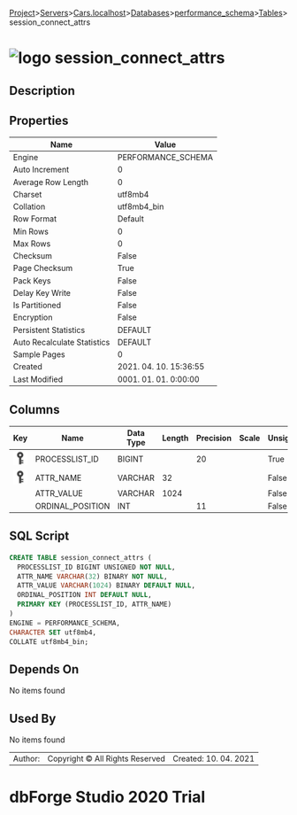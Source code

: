 [Project](../../../../../startpage.md)>[Servers](../../../../Servers.md)>[Cars.localhost](../../../Cars.localhost.md)>[Databases](../../Databases.md)>[performance_schema](../performance_schema.md)>[Tables](Tables.md)>session_connect_attrs


# ![logo](../../../../../Images/table64.svg) session_connect_attrs

## <a name="#Description"></a>Description
> 
## <a name="#Properties"></a>Properties
|Name|Value|
|---|---|
|Engine|PERFORMANCE_SCHEMA|
|Auto Increment|0|
|Average Row Length|0|
|Charset|utf8mb4|
|Collation|utf8mb4_bin|
|Row Format|Default|
|Min Rows|0|
|Max Rows|0|
|Checksum|False|
|Page Checksum|True|
|Pack Keys|False|
|Delay Key Write|False|
|Is Partitioned|False|
|Encryption|False|
|Persistent Statistics|DEFAULT|
|Auto Recalculate Statistics|DEFAULT|
|Sample Pages|0|
|Created|2021. 04. 10. 15:36:55|
|Last Modified|0001. 01. 01. 0:00:00|


## <a name="#Columns"></a>Columns
|Key|Name|Data Type|Length|Precision|Scale|Unsigned|Zerofill|Binary|Not Null|Auto Increment|Default|Virtual|Description|
|:---:|---|---|---|---|---|---|---|---|---|---|---|---|---|
|[![Primary Key ](../../../../../Images/primarykey.svg)](#Indexes)|PROCESSLIST_ID|BIGINT||20||True|False|False|True|False||False||
|[![Primary Key ](../../../../../Images/primarykey.svg)](#Indexes)|ATTR_NAME|VARCHAR|32|||False|False|True|True|False||False||
||ATTR_VALUE|VARCHAR|1024|||False|False|True|False|False|NULL|False||
||ORDINAL_POSITION|INT||11||False|False|False|False|False|NULL|False||

## <a name="#SqlScript"></a>SQL Script
```SQL
CREATE TABLE session_connect_attrs (
  PROCESSLIST_ID BIGINT UNSIGNED NOT NULL,
  ATTR_NAME VARCHAR(32) BINARY NOT NULL,
  ATTR_VALUE VARCHAR(1024) BINARY DEFAULT NULL,
  ORDINAL_POSITION INT DEFAULT NULL,
  PRIMARY KEY (PROCESSLIST_ID, ATTR_NAME)
)
ENGINE = PERFORMANCE_SCHEMA,
CHARACTER SET utf8mb4,
COLLATE utf8mb4_bin;
```

## <a name="#DependsOn"></a>Depends On
No items found

## <a name="#UsedBy"></a>Used By
No items found

||||
|---|---|---|
|Author: |Copyright © All Rights Reserved|Created: 10. 04. 2021|
# dbForge Studio 2020 Trial
